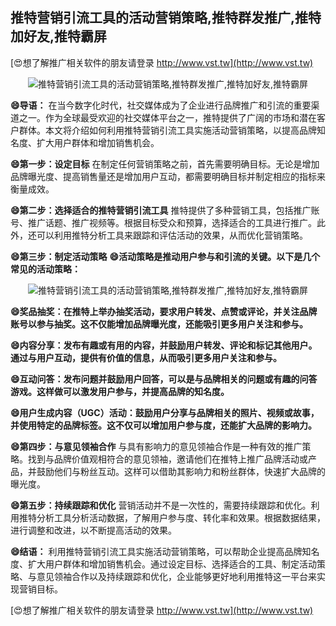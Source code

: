 ## **推特营销引流工具的活动营销策略,推特群发推广,推特加好友,推特霸屏**

[😍想了解推广相关软件的朋友请登录 http://www.vst.tw](http://www.vst.tw)

 <center><img src="https://vst.tw/MP4/tuiguang/png/6.png" alt="推特营销引流工具的活动营销策略,推特群发推广,推特加好友,推特霸屏"></center>

**😄导语：**
在当今数字化时代，社交媒体成为了企业进行品牌推广和引流的重要渠道之一。作为全球最受欢迎的社交媒体平台之一，推特提供了广阔的市场和潜在客户群体。本文将介绍如何利用推特营销引流工具实施活动营销策略，以提高品牌知名度、扩大用户群体和增加销售机会。

**😄第一步：设定目标**
在制定任何营销策略之前，首先需要明确目标。无论是增加品牌曝光度、提高销售量还是增加用户互动，都需要明确目标并制定相应的指标来衡量成效。

**😄第二步：选择适合的推特营销引流工具**
推特提供了多种营销工具，包括推广账号、推广话题、推广视频等。根据目标受众和预算，选择适合的工具进行推广。此外，还可以利用推特分析工具来跟踪和评估活动的效果，从而优化营销策略。

**😄第三步：制定活动策略**
**😄活动策略是推动用户参与和引流的关键。以下是几个常见的活动策略：**

 <center><img src="https://vst.tw/MP4/tuiguang/png/8.png" alt="推特营销引流工具的活动营销策略,推特群发推广,推特加好友,推特霸屏"></center>

**😄奖品抽奖：在推特上举办抽奖活动，要求用户转发、点赞或评论，并关注品牌账号以参与抽奖。这不仅能增加品牌曝光度，还能吸引更多用户关注和参与。**

**😄内容分享：发布有趣或有用的内容，并鼓励用户转发、评论和标记其他用户。通过与用户互动，提供有价值的信息，从而吸引更多用户关注和参与。**

**😄互动问答：发布问题并鼓励用户回答，可以是与品牌相关的问题或有趣的问答游戏。这样做可以激发用户参与，并提高品牌的知名度。**

**😄用户生成内容（UGC）活动：鼓励用户分享与品牌相关的照片、视频或故事，并使用特定的品牌标签。这不仅可以增加用户参与度，还能扩大品牌的影响力。**

**😄第四步：与意见领袖合作**
与具有影响力的意见领袖合作是一种有效的推广策略。找到与品牌价值观相符合的意见领袖，邀请他们在推特上推广品牌活动或产品，并鼓励他们与粉丝互动。这样可以借助其影响力和粉丝群体，快速扩大品牌的曝光度。

**😄第五步：持续跟踪和优化**
营销活动并不是一次性的，需要持续跟踪和优化。利用推特分析工具分析活动数据，了解用户参与度、转化率和效果。根据数据结果，进行调整和改进，以不断提高活动的效果。

**😄结语：**
利用推特营销引流工具实施活动营销策略，可以帮助企业提高品牌知名度、扩大用户群体和增加销售机会。通过设定目标、选择适合的工具、制定活动策略、与意见领袖合作以及持续跟踪和优化，企业能够更好地利用推特这一平台来实现营销目标。

[😍想了解推广相关软件的朋友请登录 http://www.vst.tw](http://www.vst.tw)



